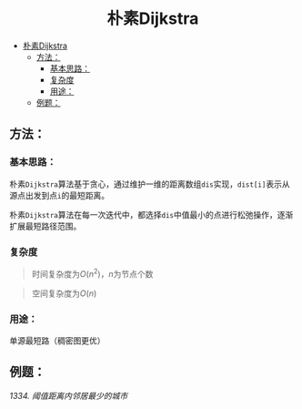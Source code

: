 <!--
 * @Description: 
 * @Author: shadow221213
 * @Date: 2023-11-01 13:56:45
 * @LastEditTime: 2023-11-14 20:06:59
-->
# <div align="center">朴素Dijkstra</div>

<!-- TOC -->

- [朴素Dijkstra](#朴素dijkstra)
  - [方法：](#方法)
    - [基本思路：](#基本思路)
    - [复杂度](#复杂度)
    - [用途：](#用途)
  - [例题：](#例题)

<!-- /TOC -->

## 方法：

### 基本思路：
朴素`Dijkstra`算法基于贪心，通过维护一维的距离数组`dis`实现，`dist[i]`表示从源点出发到点`i`的最短距离。

朴素`Dijkstra`算法在每一次迭代中，都选择`dis`中值最小的点进行松弛操作，逐渐扩展最短路径范围。

### 复杂度
> 时间复杂度为$O(n^2)$，$n$为节点个数

> 空间复杂度为$O(n)$

### 用途：
单源最短路（稠密图更优）

## 例题：
*1334. 阈值距离内邻居最少的城市*
